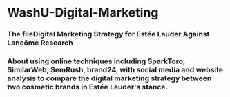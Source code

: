 # WashU-Digital-Marketing

<h3>The fileDigital Marketing Strategy for Estée Lauder Against Lancôme Research<h3> 
  
About using online techniques including SparkToro, SimilarWeb, SemRush, brand24, with social media and website analysis to compare the digital marketing strategy between two cosmetic brands in Estée Lauder's stance.
